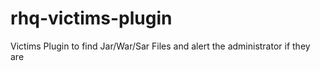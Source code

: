 rhq-victims-plugin
==================

Victims Plugin to find Jar/War/Sar Files and alert the administrator if they are 

